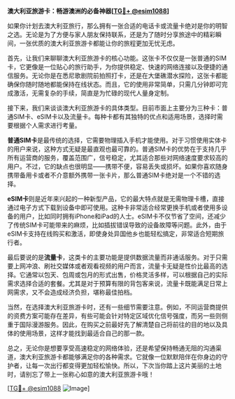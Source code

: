 **澳大利亚旅游卡：畅游澳洲的必备神器[[TG💪+ @esim1088](https://t.me/s/esim1088)]**

如果你计划去澳大利亚旅行，那么拥有一张合适的电话卡或流量卡绝对是你的明智之选。无论是为了方便与家人朋友保持联系，还是为了随时分享旅途中的精彩瞬间，一张优质的澳大利亚旅游卡都能让你的旅程更加无忧无虑。

首先，让我们来聊聊澳大利亚旅游卡的核心功能。这张卡不仅仅是一张普通的SIM卡，它更像是一位贴心的旅行助手，为你提供稳定、快速的网络连接以及便捷的通信服务。无论你是在悉尼歌剧院前拍照打卡，还是在大堡礁潜水探险，这张卡都能确保你随时随地都能保持在线状态。而且，它的使用非常简单，只需几分钟即可完成激活，无需复杂的手续，简直是为忙碌的现代人量身定制。

接下来，我们来谈谈澳大利亚旅游卡的具体类型。目前市面上主要分为三种卡：普通SIM卡、eSIM卡以及流量卡。每种卡都有其独特的优点和适用场景，选择时需要根据个人需求进行考量。

**普通SIM卡**是最传统的选择，它需要物理插入手机才能使用。对于习惯使用实体卡的用户来说，这种方式无疑是最直观也最可靠的。普通SIM卡的优势在于支持几乎所有运营商的服务，覆盖范围广，信号稳定，尤其适合那些对网络速度要求较高的用户。不过，它的缺点也很明显——携带不便，容易丢失或损坏。如果你喜欢随身携带备用卡或者不介意额外携带一张卡片，那么普通SIM卡绝对是一个不错的选择。

**eSIM卡**则是近年来兴起的一种新型产品，它的最大特点就是无需物理卡槽，直接通过电子方式下载到设备中即可使用。这种卡非常适合经常更换手机或者使用多设备的用户，比如同时拥有iPhone和iPad的人士。eSIM卡不仅节省了空间，还减少了传统SIM卡可能带来的麻烦，比如插拔错误导致的设备故障等问题。此外，由于eSIM卡支持在线购买和激活，即使身处异国他乡也能轻松搞定，非常适合短期旅行者。

最后要说的是**流量卡**，这类卡的主要功能是提供数据流量而非通话服务。对于只需要上网冲浪、刷社交媒体或者观看视频的用户而言，流量卡无疑是性价比最高的选择。它通常以包天、包周或包月的形式出售，价格灵活多样，可以根据自己的实际需求选择合适的套餐。尤其是对于预算有限的背包客来说，流量卡既能满足日常上网需求，又不会造成经济负担，堪称最佳拍档。

当然，在选择澳大利亚旅游卡时，还有一些细节需要注意。例如，不同运营商提供的资费方案可能存在差异，有些可能会针对特定区域优化信号强度，而另一些则侧重于国际漫游服务。因此，在购买之前最好先了解清楚自己将前往的目的地以及具体的使用场景，这样才能找到最适合自己的那一款。

总之，无论你是想要享受高速稳定的网络体验，还是希望保持畅通无阻的沟通渠道，澳大利亚旅游卡都能够满足你的各种需求。它就像一位默默陪伴在你身边的守护者，让每一次出行都变得更加轻松愉快。所以，下次当你踏上这片美丽的土地时，请别忘了带上一张称心如意的澳大利亚旅游卡哦！

[[TG💪+ @esim1088](https://t.me/s/esim1088) ![Image](https://i.postimg.cc/4NQfJmqS/Snipaste-2025-05-13-00-14-12.png)]